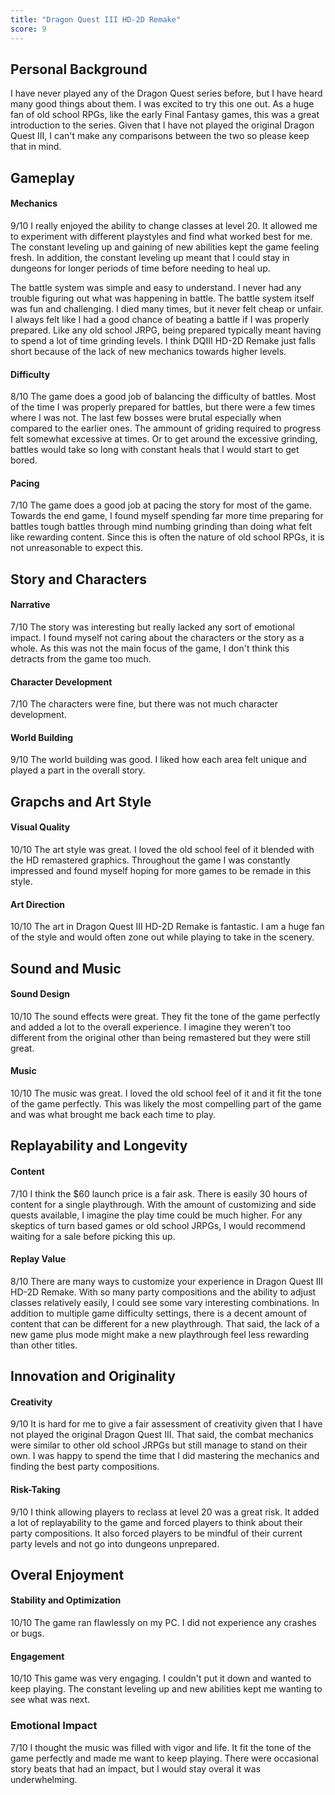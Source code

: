 ```yaml
---
title: "Dragon Quest III HD-2D Remake"
score: 9
---
```


## Personal Background

I have never played any of the Dragon Quest series before, but I have heard
many good things about them. I was excited to try this one out. As a huge fan
of old school RPGs, like the early Final Fantasy games, this was a great
introduction to the series. Given that I have not played the original Dragon
Quest III, I can't make any comparisons between the two so please keep that in
mind.

## Gameplay

#### Mechanics

9/10
I really enjoyed the ability to change classes at level 20. It allowed me to
experiment with different playstyles and find what worked best for me. The
constant leveling up and gaining of new abilities kept the game feeling fresh.
In addition, the constant leveling up meant that I could stay in dungeons for
longer periods of time before needing to heal up.

The battle system was simple and easy to understand. I never had any trouble
figuring out what was happening in battle. The battle system itself was fun and
challenging. I died many times, but it never felt cheap or unfair. I always felt
like I had a good chance of beating a battle if I was properly prepared. Like
any old school JRPG, being prepared typically meant having to spend a lot of
time grinding levels. I think DQIII HD-2D Remake just falls short because of
the lack of new mechanics towards higher levels.

#### Difficulty

8/10
The game does a good job of balancing the difficulty of battles. Most of the
time I was properly prepared for battles, but there were a few times where I
was not. The last few bosses were brutal especially when compared to the earlier
ones. The ammount of griding required to progress felt somewhat excessive at times.
Or to get around the excessive grinding, battles would take so long with constant
heals that I would start to get bored.

#### Pacing

7/10
The game does a good job at pacing the story for most of the game. Towards the
end game, I found myself spending far more time preparing for battles tough
battles through mind numbing grinding than doing what felt like rewarding
content. Since this is often the nature of old school RPGs, it is not
unreasonable to expect this.

## Story and Characters

#### Narrative

7/10
The story was interesting but really lacked any sort of emotional impact. I
found myself not caring about the characters or the story as a whole. As this
was not the main focus of the game, I don't think this detracts from the game
too much.

#### Character Development

7/10
The characters were fine, but there was not much character development.

#### World Building

9/10
The world building was good. I liked how each area felt unique and played a
part in the overall story.

## Grapchs and Art Style

#### Visual Quality

10/10
The art style was great. I loved the old school feel of it blended with the
HD remastered graphics. Throughout the game I was constantly impressed and
found myself hoping for more games to be remade in this style.

#### Art Direction

10/10
The art in Dragon Quest III HD-2D Remake is fantastic. I am a huge fan of the
style and would often zone out while playing to take in the scenery.

## Sound and Music

#### Sound Design

10/10
The sound effects were great. They fit the tone of the game perfectly and
added a lot to the overall experience. I imagine they weren't too different from
the original other than being remastered but they were still great.

#### Music

10/10
The music was great. I loved the old school feel of it and it fit the tone of
the game perfectly. This was likely the most compelling part of the game and was
what brought me back each time to play.

## Replayability and Longevity

#### Content

7/10
I think the $60 launch price is a fair ask. There is easily 30 hours of content
for a single playthrough. With the amount of customizing and side quests available,
I imagine the play time could be much higher. For any skeptics of turn based games
or old school JRPGs, I would recommend waiting for a sale before picking this
up.

#### Replay Value

8/10
There are many ways to customize your experience in Dragon Quest III HD-2D Remake.
With so many party compositions and the ability to adjust classes relatively easily,
I could see some vary interesting combinations. In addition to multiple game difficulty
settings, there is a decent amount of content that can be different for a new playthrough.
That said, the lack of a new game plus mode might make a new playthrough feel less
rewarding than other titles.

## Innovation and Originality

#### Creativity

9/10
It is hard for me to give a fair assessment of creativity given that I have not
played the original Dragon Quest III. That said, the combat mechanics were similar
to other old school JRPGs but still manage to stand on their own. I was happy to
spend the time that I did mastering the mechanics and finding the best party
compositions.

#### Risk-Taking

9/10
I think allowing players to reclass at level 20 was a great risk. It added a lot
of replayability to the game and forced players to think about their party
compositions. It also forced players to be mindful of their current party levels
and not go into dungeons unprepared.

## Overal Enjoyment

#### Stability and Optimization

10/10
The game ran flawlessly on my PC. I did not experience any crashes or bugs.

#### Engagement

10/10
This game was very engaging. I couldn't put it down and wanted to keep playing.
The constant leveling up and new abilities kept me wanting to see what was next.

### Emotional Impact

7/10
I thought the music was filled with vigor and life. It fit the tone of the game
perfectly and made me want to keep playing. There were occasional story beats that
had an impact, but I would stay overal it was underwhelming.
